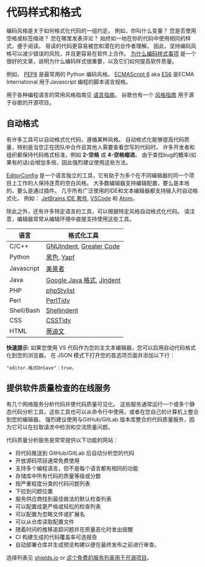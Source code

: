 # 代码样式和格式

编码风格是关于如何格式化代码的一组约定。 例如，你叫什么变量？ 您是否使用空格或标签缩进？ 您在哪里发表评论？ 始终如一地在你的代码中使用相同的样式，便于阅读。 易读的代码更容易被您和潜在的合作者理解。 因此，坚持编码风格可以减少错误的风险，并且更容易在软件上合作。 [为什么编码样式事项](http://coding.smashingmagazine.com/2012/10/25/why-coding-style-matters/) 是一个很好的文章，说明为什么编码样式很重要，以及它们如何提高软件质量。

例如， [PEP8](https://www.python.org/dev/peps/pep-0008/) 是最常用的 Python 编码风格。 [ECMAScript 6](http://es6-features.org/) aka [ES6](http://es6-features.org/) 是ECMA International 用于Javascript 编程的脚本语言规格。

用于各种编程语言的常用风格指南见 [语言指南](https://guide.esciencecenter.nl/best_practices/language_guides/languages_overview.html)。 谷歌也有一个 [风格指南](https://code.google.com/p/google-styleguide/) 用于源于谷歌的开源项目。

## 自动格式

有许多工具可以自动格式化代码，遵循某种风格。 自动格式化能够提高代码质量，特别是当您正在团队中合作且其他人需要查看您写的代码时。 许多开发者和组织都保持代码格式标准，例如 **2-空格** 或 **4-空格缩进**。 由于查找bug的概率(如果有的话)会增加多倍，因此强烈建议使用这些方法。

[EditorConfig](https://editorconfig.org) 是一个语言独立的工具，它有助于为多个在不同编辑器的同一个项目上工作的人保持连贯的空白风格。 大多数编辑器支持编辑配置，要么是本地的，要么是通过插件。 几乎所有广泛使用的IDE和文本编辑器都支持输入时自动格式化。 例如： [JetBrains IDE 套件](https://www.jetbrains.com/products.html#), [VSCode](https://code.visualstudio.com/) 和 [Atom](https://atom.io/)。

除此之外，还有许多特定语言的工具，可以根据特定风格自动格式化代码。 请注意，编辑器常常从编辑环境中直接支持使用这些工具。

| 语言         | 格式化工具                                                                                                          |
| ---------- | -------------------------------------------------------------------------------------------------------------- |
| C/C++      | [GNUIndent](http://www.gnu.org/software/indent/), [Greater Code](http://sourceforge.net/projects/gcgreatcode/) |
| Python     | [黑色](https://black.readthedocs.io), [Yapf](https://pypi.org/project/yapf/)                                     |
| Javascript | [美景者](https://beautifier.io/)                                                                                  |
| Java       | [Google Java 格式](https://github.com/google/google-java-format), [Jindent](http://www.jindent.com/)             |
| PHP        | [phpStylist](http://sourceforge.net/projects/phpstylist/)                                                      |
| Perl       | [PerlTidy](http://perltidy.sourceforge.net/)                                                                   |
| Shell/Bash | [Shellindent](http://www.bolthole.com/AWK.html)                                                                |
| CSS        | [CSSTidy](http://csstidy.sourceforge.net/)                                                                     |
| HTML       | [蒂迪文](http://tidy.sourceforge.net/)                                                                            |

**快速提示**: 如果您使用 VS 代码作为您的主文本编辑器，您可以启用自动代码格式化到您的浏览器。 在 JSON 模式下打开您的首选项页面并添加以下行：

```
"editor.格式OnSave"：true，
```

## 提供软件质量检查的在线服务

有几个网络服务分析代码并使代码质量可见化。 这些服务通常运行一个或多个静态代码分析工具，这些工具也可以从命令行中使用，或者在您自己的计算机上整合到您的编辑器。 强烈建议使用与GitHub/GitLab 版本库整合的代码质量服务，因为它可以在拉取请求中检测和交流质量问题。

代码质量分析服务是常常提供以下功能的网站：

- 将代码推送到 GitHub/GitLab 后自动分析您的代码
- 开放源码项目通常免费使用
- 支持多个编程语言，但不是每个语言都有相同的功能
- 存储库中所有代码的质量等级或分数
- 按严重程度分类的代码问题列表
- 下拉到问题位置
- 服务供应商找到最佳做法的默认检查列表
- 可以配置成更严格或轻松的检查列表
- 可以配置为忽略文件或扩展名
- 可以从仓库读取配置文件
- 随着时间的推移追踪问题并在质量恶化时发出提醒
- CI 构建生成的代码覆盖率可选报告
- 自动部署仓库并生成预览构建以便在最终发布之前进行审查。

选择列表见 [shields.io](https://shields.io/category/analysis) or [这个免费的服务列表用于开源项目](https://github.com/ripienaar/free-for-dev#code-quality)。
